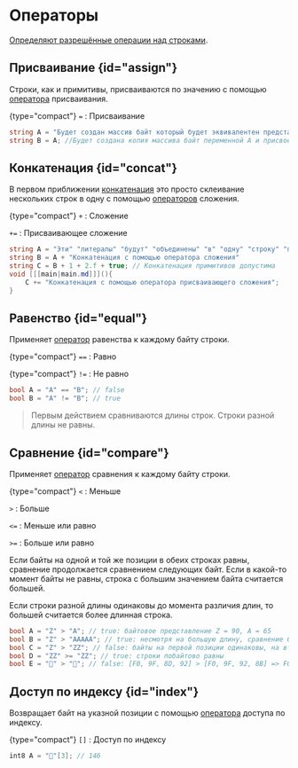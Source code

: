 # Операторы

<a href="https://www.angelcode.com/angelscript/sdk/docs/manual/doc_script_stdlib_string.html#doc_datatypes_strings_addon_ops"/>

Определяют разрешённые операции над [строками](string.md).

## Присваивание {id="assign"}

Строки, как и примитивы, присваиваются по значению с помощью [оператора](operator.md)
присваивания.

{type="compact"}
`=`
: Присваивание

```C#
string A = "Будет создан массив байт который будет эквивалентен представлению этого текста";
string B = A; //Будет создана копия массива байт переменной A и присвоен переменной B
```

## Конкатенация {id="concat"}

В первом приближении [конкатенация](https://w.wiki/9eWw) это просто склеивание нескольких строк в одну с
помощью [операторов](operator.md) сложения.

{type="compact"}
`+`
: Сложение

`+=`
: Присваивающее сложение

```C#
string A = "Эти" "литералы" "будут" "объединены" "в" "одну" "строку" "при" "компиляции";
string B = A + "Конкатенация с помощью оператора сложения"
string C = B + 1 + 2.f + true; // Конкатенация примитивов допустима
void [[[main|main.md]]](){
    С += "Конкатенация с помощью оператора присваивающего сложения";
}
```

## Равенство {id="equal"}

Применяет [оператор](operator.md) равенства к каждому байту строки.

{type="compact"}
`==`
: Равно

{type="compact"}
`!=`
: Не равно

```C++
bool A = "A" == "B"; // false
bool B = "A" != "B"; // true
```

> Первым действием сравниваются длины строк. Строки разной длины не равны.

## Сравнение {id="compare"}

Применяет [оператор](operator.md) сравнения к каждому байту строки.

{type="compact"}
`<`
: Меньше

`>`
: Больше

`<=`
: Меньше или равно

`>=`
: Больше или равно

Если байты на одной и той же позиции в обеих строках равны, сравнение продолжается сравнением следующих байт. Если в
какой-то момент байты не равны, строка с большим значением байта считается большей.

Если строки разной длины одинаковы до момента различия длин, то большей считается более длинная строка.

```C++
bool A = "Z" > "A"; // true: байтовое представление Z = 90, A = 65
bool B = "Z" > "AAAAA"; // true: несмотря на большую длину, сравнение будет окончено на первом же байте Z > A
bool C = "Z" > "ZZ"; // false: байты на первой позиции одинаковы, на второй же позиции у первой строки нет байт
bool D = "ZZ" >= "ZZ"; // true: строки побайтово равны
bool E = "🍒" > "💋"; // false: [F0, 9F, 8D, 92] > [F0, 9F, 92, 8B] => F0==F0; 9F==9F; 8D < 92  
```

## Доступ по индексу {id="index"}

Возвращает байт на указной позиции с помощью [оператора](operator.md) доступа по индексу.

{type="compact"}
`[]`
: Доступ по индексу

```C++
int8 A = "🍒"[3]; // 146
```